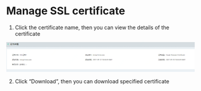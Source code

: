 #  Manage SSL certificate

1. Click the certificate name, then you can view the details of the certificate

![image.png](https://github.com/jdcloudcom/cn/blob/edit/image/SSL-Certification/6.png)

2. Click “Download”, then you can download specified certificate
